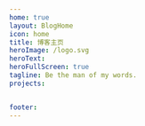 ```yaml
---
home: true
layout: BlogHome
icon: home
title: 博客主页
heroImage: /logo.svg
heroText: 
heroFullScreen: true
tagline: Be the man of my words.
projects:


footer:  
---
```



